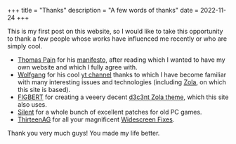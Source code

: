 +++
title = "Thanks"
description = "A few words of thanks"
date = 2022-11-24
+++

This is my first post on this website, so I would like to take this opportunity to thank a few people
whose works have influenced me recently or who are simply cool.

- [Thomas Pain][thomas-pain] for his [manifesto][manifesto], after reading which I wanted
to have my own website and which I fully agree with.
- [Wolfgang][wolfgang] for his cool [yt channel][wolfgang-yt] thanks to which I have become familiar
 with many interesting issues and technologies (including [Zola][zola], on which this site is based).
- [FIGBERT][figbert] for creating a veeery decent [d3c3nt Zola theme][d3c3nt], which this
  site also uses.
- [Silent][silent] for a whole bunch of excellent patches for old PC games.
- [ThirteenAG][thirteenag] for all your magnificent [Widescreen Fixes][thirteenag-widescreen-fixes].

Thank you very much guys! You made my life better.

[thomas-pain]: https://www.tdpain.net/
[manifesto]: https://www.tdpain.net/blog/the-modern-web-sucks
[wolfgang]: https://notthebe.ee/
[wolfgang-yt]: https://www.youtube.com/@WolfgangsChannel
[zola]: https://www.getzola.org/
[figbert]: https://figbert.com
[d3c3nt]: https://git.figbert.com/d3c3nt/
[silent]: https://cookieplmonster.github.io/
[thirteenag]: https://thirteenag.github.io/
[thirteenag-widescreen-fixes]: https://thirteenag.github.io/wfp
